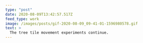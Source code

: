 ```yaml
---
type: "post"
date: 2020-08-09T13:42:57.517Z
feed_type: work
image: /images/posts/gif-2020-08-09_09-41-01-1596980578.gif
text: >
  The tree tile movement experiments continue.
---
```

